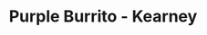 ---
path: "/eats/purple-burrito-kearney"
title: "Purple Burrito - Kearney"
image: "https://res.cloudinary.com/tpage99/image/upload/v1586830151/local417eats/local417eatslogo.png"
orderops: ["curbside", "takeout"]
category: "eats"
hours: "11am-7pm Monday through Saturday"
eatsType: "Mexican"
website: "https://www.facebook.com/Purple-Burrito-108179149318840"
facebook: "https://www.facebook.com/Purple-Burrito-108179149318840"
address: "3459 W Kearney St Springfield, Missouri 65803"
phone: "4178667722"
tags: ["mexican", "tacos", "burritos"]
---